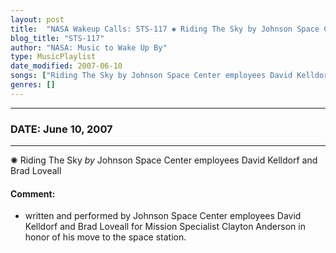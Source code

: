 ```yaml
---
layout: post
title:  "NASA Wakeup Calls: STS-117 ✺ Riding The Sky by Johnson Space Center employees David Kelldorf and Brad Loveall ✫ June 10, 2007"
blog_title: "STS-117"
author: "NASA: Music to Wake Up By"
type: MusicPlaylist
date_modified: 2007-06-10
songs: ["Riding The Sky by Johnson Space Center employees David Kelldorf and Brad Loveall"]
genres: []
---
```


----
### DATE: June 10, 2007
----
✺ Riding The Sky *by* Johnson Space Center employees David Kelldorf and Brad Loveall  

#### Comment:
* written and performed by Johnson Space Center employees David Kelldorf and Brad Loveall for Mission Specialist Clayton Anderson in honor of his move to the space station.



<br/>
<center>
	<a target="_blank"
	   href="https://twitter.com/intent/tweet?hashtags=Space,NASA,Playlist,NASAWakeupCalls,SpaceProgram&text=🚀 {{ page.author}}, '{{ page.songs.first }}' {{ page.title }}, {{ page.date | date: '%B %d, %Y' }}, {{ site.url }}{{ page.url }}&via=nasawakeupcalls"><i class="fab fa-twitter" title="Tweet this page" alt="Tweet this page" style="font-size: 1.3em;"></i></a>
	&nbsp; 	<i class="fas fa-user-astronaut" style="font-size: 1.5em;"></i> &nbsp;
    <a id="custom_amazon_link"
       type="amzn" search="#"
       category="popular music">
    <i class="fab fa-amazon" style="font-size: 1.3em;"></i></a>
</center>

<!-- Randomly resolve an individual entry from a song array -->
<script src="/assets/javascript/seedrandom.min.js"></script>
<script>
  var wake_me_up = ["Riding The Sky by Johnson Space Center employees David Kelldorf and Brad Loveall"];
  var prng = new Math.seedrandom();
  function randomSong() {
    song = wake_me_up[Math.floor(Math.random() * wake_me_up.length)];
    var amazon_link = document.getElementById("custom_amazon_link");
    amazon_link.setAttribute("search", song);
  }
  window.onload = randomSong();
</script>
